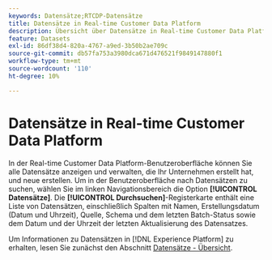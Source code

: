 ```yaml
---
keywords: Datensätze;RTCDP-Datensätze
title: Datensätze in Real-time Customer Data Platform
description: Übersicht über Datensätze in Real-time Customer Data Platform
feature: Datasets
exl-id: 86df38d4-820a-4767-a9ed-3b50b2ae709c
source-git-commit: db57fa753a3980dca671d476521f9849147880f1
workflow-type: tm+mt
source-wordcount: '110'
ht-degree: 10%

---
```


# Datensätze in Real-time Customer Data Platform

In der Real-time Customer Data Platform-Benutzeroberfläche können Sie alle Datensätze anzeigen und verwalten, die Ihr Unternehmen erstellt hat, und neue erstellen. Um in der Benutzeroberfläche nach Datensätzen zu suchen, wählen Sie im linken Navigationsbereich die Option **[!UICONTROL Datensätze]**. Die **[!UICONTROL Durchsuchen]**-Registerkarte enthält eine Liste von Datensätzen, einschließlich Spalten mit Namen, Erstellungsdatum (Datum und Uhrzeit), Quelle, Schema und dem letzten Batch-Status sowie dem Datum und der Uhrzeit der letzten Aktualisierung des Datensatzes.

Um Informationen zu Datensätzen in [!DNL Experience Platform] zu erhalten, lesen Sie zunächst den Abschnitt [Datensätze - Übersicht](../../catalog/datasets/overview.md).
